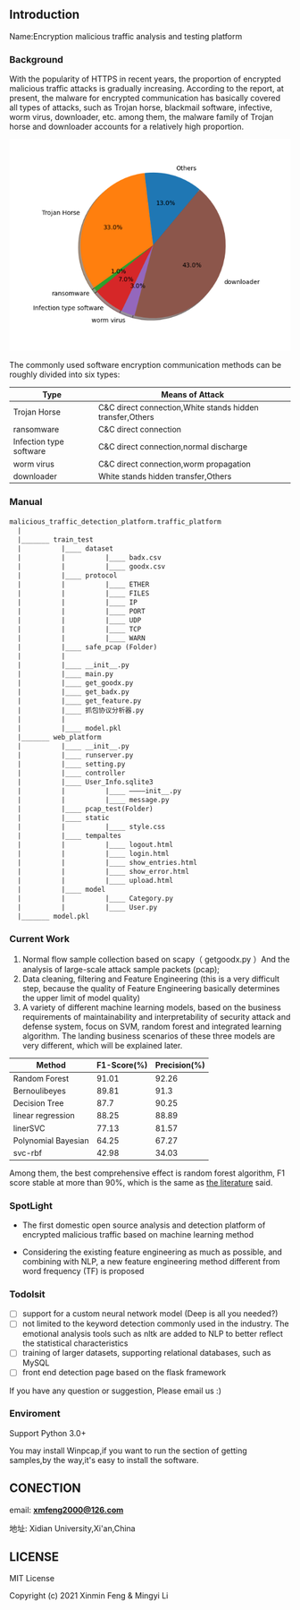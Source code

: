 Introduction
----------

Name:Encryption malicious traffic analysis and testing platform

### Background

With the popularity of HTTPS in recent years, the proportion of encrypted malicious traffic attacks is gradually increasing. According to the report, at present, the malware for encrypted communication has basically covered all types of attacks, such as Trojan horse, blackmail software, infective, worm virus, downloader, etc. among them, the malware family of Trojan horse and downloader accounts for a relatively high proportion.


 ![The proportion of malware](ImageForReadme/PieChart.png)

The commonly used software encryption communication methods can be roughly divided into six types:


|Type|Means of Attack|
|-------|--------|
|Trojan Horse|C&C direct connection,White stands hidden transfer,Others|
|ransomware|C&C direct connection|
|Infection type software|C&C direct connection,normal discharge|
|worm virus|C&C direct connection,worm propagation|
|downloader|White stands hidden transfer,Others|

### Manual 

```
malicious_traffic_detection_platform.traffic_platform
  |
  |_______ train_test   
  |          |____ dataset
  |          |          |____ badx.csv
  |          |          |____ goodx.csv  
  |          |____ protocol
  |          |          |____ ETHER
  |          |          |____ FILES
  |          |          |____ IP
  |          |          |____ PORT
  |          |          |____ UDP
  |          |          |____ TCP
  |          |          |____ WARN
  |          |____ safe_pcap (Folder)
  |          |
  |          |____ __init__.py
  |          |____ main.py
  |          |____ get_goodx.py
  |          |____ get_badx.py
  |          |____ get_feature.py
  |          |____ 抓包协议分析器.py
  |          |
  |          |____ model.pkl
  |_______ web_platform
  |          |____ __init__.py
  |          |____ runserver.py
  |          |____ setting.py
  |          |____ controller
  |          |____ User_Info.sqlite3
  |          |          |____ ————init__.py
  |          |          |____ message.py
  |          |____ pcap_test(Folder)
  |          |____ static
  |          |          |____ style.css
  |          |____ tempaltes
  |          |          |____ logout.html
  |          |          |____ login.html
  |          |          |____ show_entries.html
  |          |          |____ show_error.html
  |          |          |____ upload.html
  |          |____ model
  |          |          |____ Category.py
  |          |          |____ User.py
  |_______ model.pkl
```

### Current Work

1. Normal flow sample collection based on scapy（ getgoodx.py ）And the analysis of large-scale attack sample packets (pcap);
2. Data cleaning, filtering and Feature Engineering (this is a very difficult step, because the quality of Feature Engineering basically determines the upper limit of model quality)
3. A variety of different machine learning models, based on the business requirements of maintainability and interpretability of security attack and defense system, focus on SVM, random forest and integrated learning algorithm. The landing business scenarios of these three models are very different, which will be explained later.


|Method|F1-Score(%)|Precision(%)|
|------|---------|-----|
|Random Forest|91.01|92.26|
|Bernoulibeyes|89.81|91.3|
|Decision Tree|87.7|90.25|
|linear regression|88.25|88.89|
|linerSVC|77.13|81.57|
|Polynomial Bayesian|64.25|67.27|
|svc-rbf|42.98|34.03|

Among them, the best comprehensive effect is random forest algorithm, F1 score stable at more than 90%, which is the same as [the literature](https://blog.riskivy.com/%e5%9f%ba%e4%ba%8e%e6%9c%ba%e5%99%a8%e5%ad%a6%e4%b9%a0%e7%9a%84%e6%81%b6%e6%84%8f%e8%bd%af%e4%bb%b6%e5%8a%a0%e5%af%86%e6%b5%81%e9%87%8f%e6%a3%80%e6%b5%8b/) said.


### SpotLight

- The first domestic open source analysis and detection platform of encrypted malicious traffic based on machine learning method

- Considering the existing feature engineering as much as possible, and combining with NLP, a new feature engineering method different from word frequency (TF) is proposed

### Todolsit

- [ ] support for a custom neural network model (Deep is all you needed?)
- [ ] not limited to the keyword detection commonly used in the industry. The emotional analysis tools such as nltk are added to NLP to better reflect the statistical characteristics
- [ ] training of larger datasets, supporting relational databases, such as MySQL
- [ ] front end detection page based on the flask framework

If you have any question or suggestion, Please email us :)

### Enviroment



 Support Python 3.0+
 
 You may install Winpcap,if you want to run the section of getting samples,by the way,it's easy to install the software.


CONECTION
-----------
email: **xmfeng2000@126.com**

地址: Xidian University,Xi'an,China


LICENSE
-------
MIT License

Copyright (c) 2021 Xinmin Feng & Mingyi Li